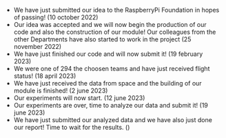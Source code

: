 - We have just submitted our idea to the RaspberryPi Foundation in hopes of passing! (10 october 2022)
- Our idea was accepted and we will now begin the production of our code and also the construction of our module! Our colleagues from the other Departments have also started to work in the project (25 november 2022)
- We have just finished our code and will now submit it! (19 february 2023)
- We were one of 294 the choosen teams and have just received flight status! (18 april 2023)
- We have just received the data from space and the building of our module is finished! (2 june 2023)
- Our experiments will now start. (12 june 2023)
- Our experiments are over, time to analyze our data and submit it! (19 june 2023)
- We have just submitted our analyzed data and we have also just done our report! Time to wait for the results. ()
